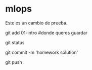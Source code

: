 # mlops

Este es un cambio de prueba.


git add 01-intro #donde queres guardar 


git status 

git commit -m 'homework solution' 

git push .
